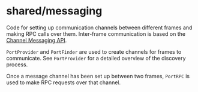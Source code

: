 # shared/messaging

Code for setting up communication channels between different frames and making
RPC calls over them. Inter-frame communication is based on the [Channel
Messaging API](https://developer.mozilla.org/en-US/docs/Web/API/Channel_Messaging_API).

`PortProvider` and `PortFinder` are used to create channels for frames to
communicate. See `PortProvider` for a detailed overview of the discovery
process.

Once a message channel has been set up between two frames, `PortRPC` is used
to make RPC requests over that channel.
